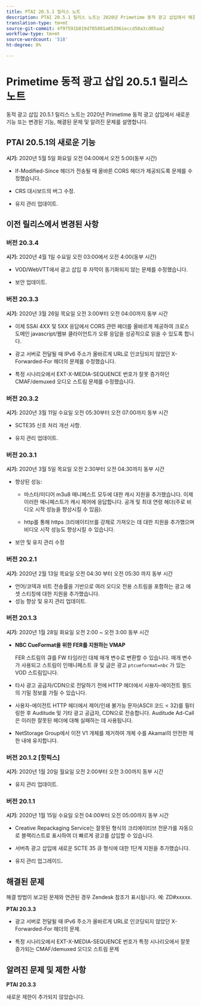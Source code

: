 ```yaml
---
title: PTAI 20.5.1 릴리스 노트
description: PTAI 20.5.1 릴리스 노트는 2020년 Primetime 동적 광고 삽입에서 해결되고 알려진 문제를 담고 있습니다.
translation-type: tm+mt
source-git-commit: 4f97591b819d705891a053961eccd50a3cd05aa2
workflow-type: tm+mt
source-wordcount: '518'
ht-degree: 0%

---
```



# Primetime 동적 광고 삽입 20.5.1 릴리스 노트

동적 광고 삽입 20.5.1 릴리스 노트는 2020년 Primetime 동적 광고 삽입에서 새로운 기능 또는 변경된 기능, 해결된 문제 및 알려진 문제를 설명합니다.

## PTAI 20.5.1의 새로운 기능

**시기:** 2020년 5월 5일 화요일 오전 04:00에서 오전 5:00(동부 시간)

* If-Modified-Since 헤더가 전송될 때 올바른 CORS 헤더가 제공되도록 문제를 수정했습니다.

* CRS 대시보드의 버그 수정.

* 유지 관리 업데이트.

## 이전 릴리스에서 변경된 사항

### 버전 20.3.4

**시기:** 2020년 4월 1일 수요일 오전 03:00에서 오전 4:00(동부 시간)

* VOD/WebVTT에서 광고 삽입 후 자막이 동기화되지 않는 문제를 수정했습니다.

* 보안 업데이트.

### 버전 20.3.3

**시기:** 2020년 3월 26일 목요일 오전 3:00부터 오전 04:00까지 동부 시간

* 이제 SSAI 4XX 및 5XX 응답에서 CORS 관련 헤더를 올바르게 제공하여 크로스 도메인 javascript/웹뷰 클라이언트가 오류 응답을 성공적으로 읽을 수 있도록 합니다.

* 광고 서버로 전달될 때 IPv6 주소가 올바르게 URL로 인코딩되지 않았던 X-Forwarded-For 헤더의 문제를 수정했습니다.

* 특정 시나리오에서 EXT-X-MEDIA-SEQUENCE 번호가 잘못 증가하던 CMAF/demuxed 오디오 스트림 문제를 수정했습니다.

### 버전 20.3.2

**시기:** 2020년 3월 11일 수요일 오전 05:30부터 오전 07:00까지 동부 시간

* SCTE35 신호 처리 개선 사항.

* 유지 관리 업데이트.

### 버전 20.3.1

**시기:** 2020년 3월 5일 목요일 오전 2:30부터 오전 04:30까지 동부 시간

* 향상된 성능:

   * 마스터/미디어 m3u8 매니페스트 모두에 대한 캐시 지원을 추가했습니다. 이제 이러한 매니페스트가 캐시 제어에 응답합니다. 공개 및 최대 연령 헤더(주로 비디오 시작 성능을 향상시킬 수 있음).

   * http를 통해 https 크리에이티브를 강제로 가져오는 데 대한 지원을 추가했으며 비디오 시작 성능도 향상시킬 수 있습니다.

* 보안 및 유지 관리 수정

### 버전 20.2.1

**시기:** 2020년 2월 13일 목요일 오전 04:30 부터 오전 05:30 까지 동부 시간

* 언어/코덱과 비트 전송률을 기반으로 여러 오디오 전용 스트림을 포함하는 광고 에셋 스티칭에 대한 지원을 추가했습니다.
* 성능 향상 및 유지 관리 업데이트.

### 버전 20.1.3

**시기:** 2020년 1월 28일 화요일 오전 2:00 ~ 오전 3:00 동부 시간

* **NBC CueFormat을 위한 FER를 지원하는 VMAP**

   FER 스트림의 큐를 FW 타임라인 대체 매개 변수로 변환할 수 있습니다. 매개 변수가 사용되고 스트림이 인매니페스트 큐 및 굽은 광고 `ptcueformat=nbc` 가 있는 VOD 스트림입니다.

* 타사 광고 공급자/CDN으로 전달하기 전에 HTTP 헤더에서 사용자-에이전트 필드의 기밀 정보를 가릴 수 있습니다.

* 사용자-에이전트 HTTP 헤더에서 제어/인쇄 불가능 문자(ASCII 코드 &lt; 32)를 필터링한 후 Auditude 및 기타 광고 공급자, CDN으로 전송합니다. Auditude Ad-Call은 이러한 잘못된 헤더에 대해 실패하는 데 사용됩니다.

* NetStorage Group에서 이전 V1 개체를 제거하여 개체 수를 Akamai의 안전한 제한 내에 유지합니다.

### 버전 20.1.2 [핫픽스]

**시기:** 2020년 1월 20일 월요일 오전 2:00부터 오전 3:00까지 동부 시간

* 유지 관리 업데이트.

### 버전 20.1.1

**시기:** 2020년 1월 15일 수요일 오전 04:00부터 오전 05:00까지 동부 시간

* Creative Repackaging Service는 잘못된 형식의 크리에이티브 전문가를 자동으로 블랙리스트로 표시하여 더 빠르게 광고를 삽입할 수 있습니다.

* 서버측 광고 삽입에 새로운 SCTE 35 큐 형식에 대한 1단계 지원을 추가했습니다.

* 유지 관리 업그레이드.

## 해결된 문제

해결 방법이 보고된 문제와 연관된 경우 Zendesk 참조가 표시됩니다. 예: ZD#xxxxx.

**PTAI 20.3.3**

* 광고 서버로 전달될 때 IPv6 주소가 올바르게 URL로 인코딩되지 않았던 X-Forwarded-For 헤더의 문제.

* 특정 시나리오에서 EXT-X-MEDIA-SEQUENCE 번호가 특정 시나리오에서 잘못 증가되는 CMAF/demuxed 오디오 스트림 문제

## 알려진 문제 및 제한 사항

**PTAI 20.3.3**

새로운 제한이 추가되지 않았습니다.
